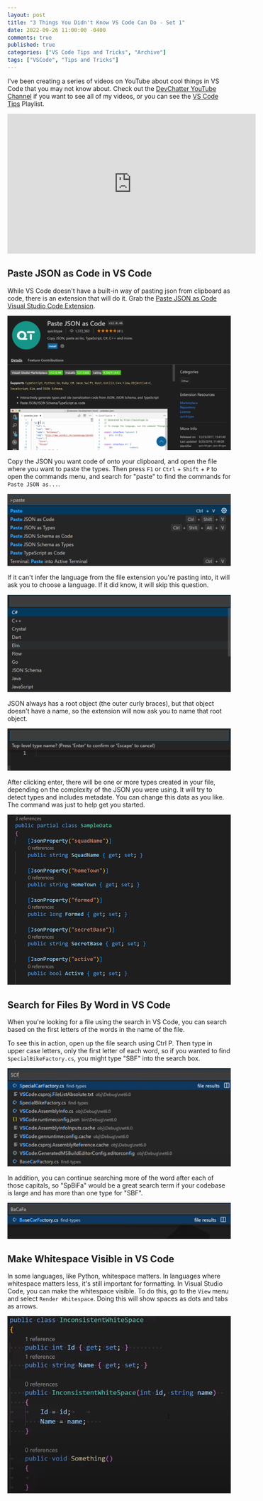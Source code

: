```yaml
---
layout: post
title: "3 Things You Didn't Know VS Code Can Do - Set 1"
date: 2022-09-26 11:00:00 -0400
comments: true
published: true
categories: ["VS Code Tips and Tricks", "Archive"]
tags: ["VSCode", "Tips and Tricks"]
---
```


I've been creating a series of videos on YouTube about cool things in VS Code that you may not know about. Check out the [DevChatter YouTube Channel](https://www.youtube.com/c/devchatter) if you want to see all of my videos, or you can see the [VS Code Tips](https://youtube.com/playlist?list=PLfRLz7YT8uz36VdgSMATJj2chNtbixokI) Playlist.

<div class="video-container">
    <iframe width="560" height="315" src="https://www.youtube.com/embed/dwBgIxgXlFU" title="YouTube video player" frameborder="0" allow="accelerometer; autoplay; clipboard-write; encrypted-media; gyroscope; picture-in-picture" allowfullscreen></iframe>
</div>

## Paste JSON as Code in VS Code

While VS Code doesn't have a built-in way of pasting json from clipboard as code, there is an extension that will do it. Grab the [Paste JSON as Code Visual Studio Code Extension](https://marketplace.visualstudio.com/items?itemName=quicktype.quicktype).

![Paste JSON as Code in VS Code Extension](/images/files/2022-posts/VSCodeTips/PasteJsonExtension.png)

Copy the JSON you want code of onto your clipboard, and open the file where you want to paste the types. Then press `F1` or `Ctrl` + `Shift` + `P` to open the commands menu, and search for "paste" to find the commands for `Paste JSON as...`.

![Commands Menu Showing Paste JSON as Results](/images/files/2022-posts/VSCodeTips/VSCodePaseCommand.png)

If it can't infer the language from the file extension you're pasting into, it will ask you to choose a language. If it did know, it will skip this question.

![Selection View for Languages in Paste JSON as Code](/images/files/2022-posts/VSCodeTips/PasteJsonLanguageSelection.png)

JSON always has a root object (the outer curly braces), but that object doesn't have a name, so the extension will now ask you to name that root object.

![Top-Level Type Naming In Paste JSON as Code](/images/files/2022-posts/VSCodeTips/TopLevelTypeNameSelection.png)

After clicking enter, there will be one or more types created in your file, depending on the complexity of the JSON you were using. It will try to detect types and includes metadate. You can change this data as you like. The command was just to help get you started.

![Sample JSON Code Created by Paste JSON as Code](/images/files/2022-posts/VSCodeTips/SampleJsonCode.png)

## Search for Files By Word in VS Code

When you're looking for a file using the search in VS Code, you can search based on the first letters of the words in the name of the file.

To see this in action, open up the file search using Ctrl P. Then type in upper case letters, only the first letter of each word, so if you wanted to find `SpecialBikeFactory.cs`, you might type "SBF" into the search box.

![File Search Results in VS Code with First Word Letters Only](/images/files/2022-posts/VSCodeTips/SCF-SearchResult.png)

In addition, you can continue searching more of the word after each of those capitals, so "SpBiFa" would be a great search term if your codebase is large and has more than one type for "SBF".

![File Search Results in VS Code with Starting Word Letters](/images/files/2022-posts/VSCodeTips/BaCaFa-SearchResult.png)

## Make Whitespace Visible in VS Code

In some languages, like Python, whitespace matters. In languages where whitespace matters less, it's still important for formatting. In Visual Studio Code, you can make the whitespace visible. To do this, go to the `View` menu and select `Render Whitespace`. Doing this will show spaces as dots and tabs as arrows.

![Visible Whitespace in Visual Studio Code](/images/files/2022-posts/VSCodeTips/RenderedWhitespace.png)
